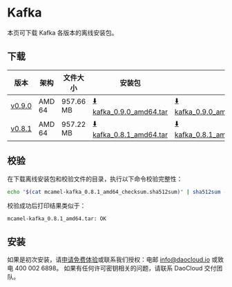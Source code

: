 # Kafka

本页可下载 Kafka 各版本的离线安装包。

## 下载

| 版本                                                         | 架构 | 文件大小 | 安装包                                                                                                                       |  校验文件 | 更新日期       |
|------------------------------------------------------------| ----- |-------- |---------------------------------------------------------------------------------------------------------------------------| ---------- |------------|
| [v0.9.0](../../../middleware/kafka/release-notes.md) | AMD 64 | 957.66 MB | [:arrow_down: kafka_0.9.0_amd64.tar](https://qiniu-download-public.daocloud.io/DaoCloud_Enterprise/mcamel-kafka_0.9.0_amd64.tar) | [:arrow_down: kafka_0.9.0_amd64_checksum.sha512sum](https://qiniu-download-public.daocloud.io/DaoCloud_Enterprise/mcamel-kafka_0.9.0_amd64_checksum.sha512sum) | 2023-11-02 |
| [v0.8.1](../../../middleware/kafka/release-notes.md) | AMD 64 | 957.22 MB | [:arrow_down: kafka_0.8.1_amd64.tar](https://qiniu-download-public.daocloud.io/DaoCloud_Enterprise/mcamel-kafka_0.8.1_amd64.tar) | [:arrow_down: kafka_0.8.1_amd64_checksum.sha512sum](https://qiniu-download-public.daocloud.io/DaoCloud_Enterprise/mcamel-kafka_0.8.1_amd64_checksum.sha512sum) | 2023-10-20 |

## 校验

在下载离线安装包和校验文件的目录，执行以下命令校验完整性：

```sh
echo "$(cat mcamel-kafka_0.8.1_amd64_checksum.sha512sum)" | sha512sum -c
```

校验成功后打印结果类似于：

```none
mcamel-kafka_0.8.1_amd64.tar: OK
```

## 安装

如果是初次安装，请[申请免费体验](../../../dce/license0.md)或联系我们授权：电邮 info@daocloud.io 或致电 400 002 6898。
如果有任何许可密钥相关的问题，请联系 DaoCloud 交付团队。